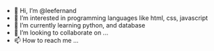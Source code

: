 - 👋 Hi, I’m @leefernand
- 👀 I’m interested in programming languages like html, css, javascript
- 🌱 I’m currently learning python, and database
- 💞️ I’m looking to collaborate on ...
- 📫 How to reach me ...

<!---
leefernand/leefernand is a ✨ special ✨ repository because its `README.md` (this file) appears on your GitHub profile.
You can click the Preview link to take a look at your changes.
--->
